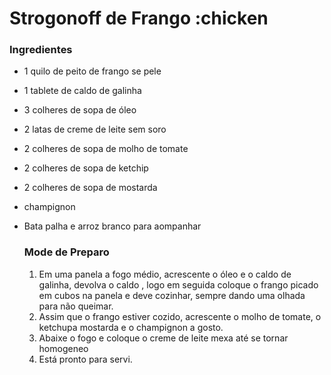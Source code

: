 # Strogonoff de Frango :chicken

### Ingredientes

- 1 quilo de peito de frango se pele

- 1 tablete de caldo de galinha

- 3 colheres de sopa de óleo

- 2 latas de creme de leite sem soro

- 2 colheres de sopa de molho de tomate

- 2 colheres de sopa de ketchip

- 2 colheres de sopa de mostarda

- champignon

- Bata palha e arroz branco para aompanhar

  ### Mode de Preparo

  1. Em uma panela a fogo médio, acrescente o óleo e o caldo de galinha, devolva o caldo , logo em seguida coloque o frango picado em cubos na panela e deve cozinhar, sempre dando uma olhada para não queimar.
  2. Assim que o frango estiver cozido, acrescente o molho de tomate, o ketchupa mostarda e o champignon a gosto.
  3. Abaixe o fogo e coloque o creme de leite mexa até se tornar homogeneo
  4. Está pronto para servi.

  

  

  

  

  

















